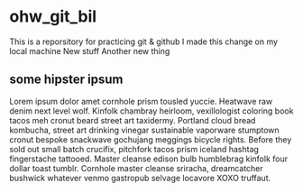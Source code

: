 # ohw_git_bil
This is a reporsitory for practicing git & github
I made this change on my local machine
New stuff
Another new thing


## some hipster ipsum
Lorem ipsum dolor amet cornhole prism tousled yuccie. Heatwave raw denim next level wolf. Kinfolk chambray heirloom, vexillologist coloring book tacos meh cronut beard street art taxidermy. Portland cloud bread kombucha, street art drinking vinegar sustainable vaporware stumptown cronut bespoke snackwave gochujang meggings bicycle rights. Before they sold out small batch crucifix, pitchfork tacos prism iceland hashtag fingerstache tattooed. Master cleanse edison bulb humblebrag kinfolk four dollar toast tumblr. Cornhole master cleanse sriracha, dreamcatcher bushwick whatever venmo gastropub selvage locavore XOXO truffaut.
